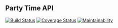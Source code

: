 ## Party Time API ##

[![Build Status](https://travis-ci.org/fatukunda/Party-Time-API.svg?branch=develop)](https://travis-ci.org/fatukunda/Party-Time-API)
[![Coverage Status](https://coveralls.io/repos/github/fatukunda/Party-Time-API/badge.svg?branch=ch-Setup-travis-ci-166601932)](https://coveralls.io/github/fatukunda/Party-Time-API?branch=develop)
[![Maintainability](https://api.codeclimate.com/v1/badges/7f07bc85293e5868f28c/maintainability)](https://codeclimate.com/github/fatukunda/Party-Time-API/maintainability)